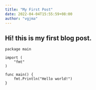 ```yaml
---
title: "My First Post"
date: 2022-04-04T15:55:59+08:00
author: "vgjma"
---
```


## Hi! this is my first blog post.

```
package main

import (
	"fmt"
)

func main() {
	fmt.Println("Hello world!")
}
```
